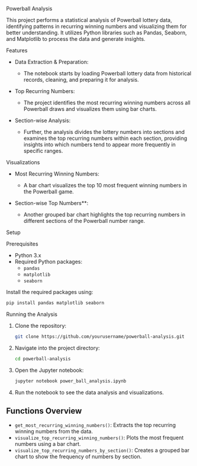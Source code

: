 Powerball Analysis

This project performs a statistical analysis of Powerball lottery data, identifying patterns in recurring winning numbers and visualizing them for better understanding. It utilizes Python libraries such as Pandas, Seaborn, and Matplotlib to process the data and generate insights.

Features

- Data Extraction & Preparation: 
  - The notebook starts by loading Powerball lottery data from historical records, cleaning, and preparing it for analysis.
  
- Top Recurring Numbers: 
  - The project identifies the most recurring winning numbers across all Powerball draws and visualizes them using bar charts.
  
- Section-wise Analysis: 
  - Further, the analysis divides the lottery numbers into sections and examines the top recurring numbers within each section, providing insights into which numbers tend to appear more frequently in specific ranges.

Visualizations

- Most Recurring Winning Numbers: 
  - A bar chart visualizes the top 10 most frequent winning numbers in the Powerball game.
  
- Section-wise Top Numbers**: 
  - Another grouped bar chart highlights the top recurring numbers in different sections of the Powerball number range.

Setup

Prerequisites

- Python 3.x
- Required Python packages:
  - `pandas`
  - `matplotlib`
  - `seaborn`
  
Install the required packages using:
```bash
pip install pandas matplotlib seaborn
```

Running the Analysis

1. Clone the repository:
   ```bash
   git clone https://github.com/yourusername/powerball-analysis.git
   ```
2. Navigate into the project directory:
   ```bash
   cd powerball-analysis
   ```
3. Open the Jupyter notebook:
   ```bash
   jupyter notebook power_ball_analysis.ipynb
   ```

4. Run the notebook to see the data analysis and visualizations.

## Functions Overview

- `get_most_recurring_winning_numbers()`: Extracts the top recurring winning numbers from the data.
- `visualize_top_recurring_winning_numbers()`: Plots the most frequent numbers using a bar chart.
- `visualize_top_recurring_numbers_by_section()`: Creates a grouped bar chart to show the frequency of numbers by section.
